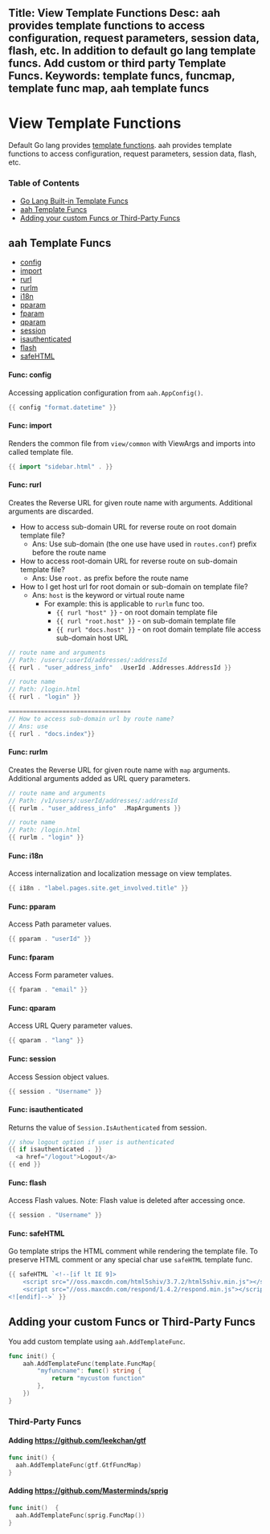 Title: View Template Functions
Desc: aah provides template functions to access configuration, request parameters, session data, flash, etc. In addition to default go lang template funcs. Add custom or third party Template Funcs.
Keywords: template funcs, funcmap, template func map, aah template funcs
---
# View Template Functions

Default Go lang provides [template functions](https://golang.org/pkg/text/template/#hdr-Functions). aah provides template functions to access configuration, request parameters, session data, flash, etc.

### Table of Contents

  * [Go Lang Built-in Template Funcs](https://golang.org/pkg/text/template/#hdr-Functions)
  * [aah Template Funcs](#aah-template-funcs)
  * [Adding your custom Funcs or Third-Party Funcs](#adding-your-custom-funcs-or-third-party-funcs)

## aah Template Funcs

  * [config](#func-config)
  * [import](#func-import)
  * [rurl](#func-rurl)
  * [rurlm](#func-rurlm)
  * [i18n](#func-i18n)
  * [pparam](#func-pparam)
  * [fparam](#func-fparam)
  * [qparam](#func-qparam)
  * [session](#func-session)
  * [isauthenticated](#func-isauthenticated)
  * [flash](#func-flash)
  * [safeHTML](#func-safehtml)

#### Func: config

Accessing application configuration from `aah.AppConfig()`.

```go
{{ config "format.datetime" }}
```

#### Func: import

Renders the common file from `view/common` with ViewArgs and imports into called template file.

```go
{{ import "sidebar.html" . }}
```

#### Func: rurl

Creates the Reverse URL for given route name with arguments. Additional arguments are discarded.

  * How to access sub-domain URL for reverse route on root domain template file?
      - Ans: Use sub-domain (the one use have used in `routes.conf`) prefix before the route name
  * How to access root-domain URL for reverse route on sub-domain template file?
      - Ans: Use `root.` as prefix before the route name
  * How to I get host url for root domain or sub-domain on template file?
      - Ans: `host` is the keyword or virtual route name
          - For example: this is applicable to `rurlm` func too.
              - `{{ rurl "host" }}` - on root domain template file
              - `{{ rurl "root.host" }}` - on sub-domain template file
              - `{{ rurl "docs.host" }}` - on root domain template file access sub-domain host URL

```go
// route name and arguments
// Path: /users/:userId/addresses/:addressId
{{ rurl . "user_address_info"  .UserId .Addresses.AddressId }}

// route name
// Path: /login.html
{{ rurl . "login" }}

==================================
// How to access sub-domain url by route name?
// Ans: use
{{ rurl . "docs.index"}}

```

#### Func: rurlm

Creates the Reverse URL for given route name with `map` arguments. Additional arguments added as URL query parameters.

```go
// route name and arguments
// Path: /v1/users/:userId/addresses/:addressId
{{ rurlm . "user_address_info"  .MapArguments }}

// route name
// Path: /login.html
{{ rurlm . "login" }}
```

#### Func: i18n

Access internalization and localization message on view templates.

```go
{{ i18n . "label.pages.site.get_involved.title" }}
```

#### Func: pparam

Access Path parameter values.

```go
{{ pparam . "userId" }}
```

#### Func: fparam

Access Form parameter values.

```go
{{ fparam . "email" }}
```

#### Func: qparam

Access URL Query parameter values.

```go
{{ qparam . "lang" }}
```

#### Func: session

Access Session object values.

```go
{{ session . "Username" }}
```

#### Func: isauthenticated

Returns the value of `Session.IsAuthenticated` from session.

```go
// show logout option if user is authenticated
{{ if isauthenticated . }}
  <a href="/logout">Logout</a>
{{ end }}

```

#### Func: flash

Access Flash values. Note: Flash value is deleted after accessing once.

```go
{{ session . "Username" }}
```

#### Func: safeHTML

Go template strips the HTML comment while rendering the template file. To preserve HTML comment or any special char use `safeHTML` template func.

```go
{{ safeHTML `<!--[if lt IE 9]>
    <script src="//oss.maxcdn.com/html5shiv/3.7.2/html5shiv.min.js"></script>
    <script src="//oss.maxcdn.com/respond/1.4.2/respond.min.js"></script>
<![endif]-->` }}
```

## Adding your custom Funcs or Third-Party Funcs

You add custom template using `aah.AddTemplateFunc`.

```go
func init() {
	aah.AddTemplateFunc(template.FuncMap{
		"myfuncname": func() string {
			return "mycustom function"
		},
	})
}
```

### Third-Party Funcs

#### Adding https://github.com/leekchan/gtf

```go
func init() {
  aah.AddTemplateFunc(gtf.GtfFuncMap)
}
```

#### Adding https://github.com/Masterminds/sprig

```go
func init()  {
  aah.AddTemplateFunc(sprig.FuncMap())
}
```
